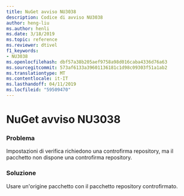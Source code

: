 ```yaml
---
title: NuGet avviso NU3038
description: Codice di avviso NU3038
author: heng-liu
ms.author: henli
ms.date: 3/18/2019
ms.topic: reference
ms.reviewer: dtivel
f1_keywords:
- NU3038
ms.openlocfilehash: dbf57a38b205aef9758a98d016caba4336d76a63
ms.sourcegitcommit: 573af6133a39601136181c1d98c09303f51a1ab2
ms.translationtype: MT
ms.contentlocale: it-IT
ms.lasthandoff: 04/11/2019
ms.locfileid: "59509470"
---
```

# <a name="nuget-warning-nu3038"></a>NuGet avviso NU3038

### <a name="issue"></a>Problema

Impostazioni di verifica richiedono una controfirma repository, ma il pacchetto non dispone una controfirma repository.


### <a name="solution"></a>Soluzione

Usare un'origine pacchetto con il pacchetto repository controfirmato.  